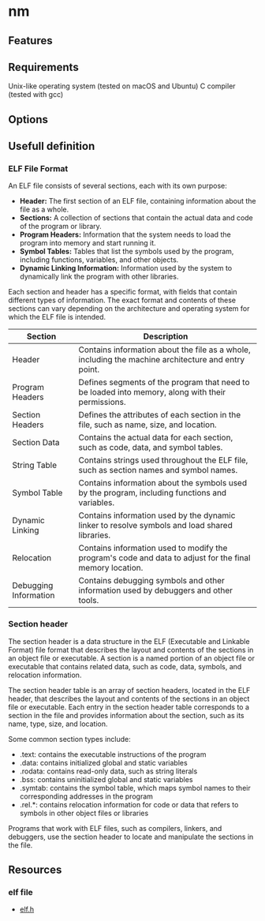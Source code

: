 # nm

## Features

## Requirements

Unix-like operating system (tested on macOS and Ubuntu)
C compiler (tested with gcc)

## Options

## Usefull definition

### ELF File Format

An ELF file consists of several sections, each with its own purpose:

- **Header:** The first section of an ELF file, containing information about the file as a whole.
- **Sections:** A collection of sections that contain the actual data and code of the program or library.
- **Program Headers:** Information that the system needs to load the program into memory and start running it.
- **Symbol Tables:** Tables that list the symbols used by the program, including functions, variables, and other objects.
- **Dynamic Linking Information:** Information used by the system to dynamically link the program with other libraries.

Each section and header has a specific format, with fields that contain different types of information. The exact format and contents of these sections can vary depending on the architecture and operating system for which the ELF file is intended.

| Section               | Description                                                                                              |
| --------------------- | -------------------------------------------------------------------------------------------------------- |
| Header                | Contains information about the file as a whole, including the machine architecture and entry point.      |
| Program Headers       | Defines segments of the program that need to be loaded into memory, along with their permissions.        |
| Section Headers       | Defines the attributes of each section in the file, such as name, size, and location.                    |
| Section Data          | Contains the actual data for each section, such as code, data, and symbol tables.                        |
| String Table          | Contains strings used throughout the ELF file, such as section names and symbol names.                   |
| Symbol Table          | Contains information about the symbols used by the program, including functions and variables.           |
| Dynamic Linking       | Contains information used by the dynamic linker to resolve symbols and load shared libraries.            |
| Relocation            | Contains information used to modify the program's code and data to adjust for the final memory location. |
| Debugging Information | Contains debugging symbols and other information used by debuggers and other tools.                      |

### Section header

The section header is a data structure in the ELF (Executable and Linkable Format) file format that describes the layout and contents of the sections in an object file or executable. A section is a named portion of an object file or executable that contains related data, such as code, data, symbols, and relocation information.

The section header table is an array of section headers, located in the ELF header, that describes the layout and contents of the sections in an object file or executable. Each entry in the section header table corresponds to a section in the file and provides information about the section, such as its name, type, size, and location.

Some common section types include:

- .text: contains the executable instructions of the program
- .data: contains initialized global and static variables
- .rodata: contains read-only data, such as string literals
- .bss: contains uninitialized global and static variables
- .symtab: contains the symbol table, which maps symbol names to their corresponding addresses in the program
- .rel.\*: contains relocation information for code or data that refers to symbols in other object files or libraries

Programs that work with ELF files, such as compilers, linkers, and debuggers, use the section header to locate and manipulate the sections in the file.

## Resources

### elf file

- [elf.h](https://code.woboq.org/linux/include/elf.h.html)
